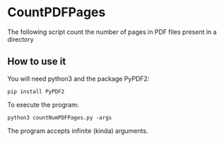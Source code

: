 # CountPDFPages
The following script count the number of pages in PDF files present in a directory

## How to use it
You will need python3 and the package PyPDF2:

```
pip install PyPDF2
```

To execute the program:

```
python3 countNumPDFPages.py -args
```

The program accepts infinite (kinda) arguments.
